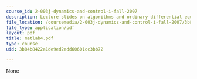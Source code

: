 ```yaml
---
course_id: 2-003j-dynamics-and-control-i-fall-2007
description: Lecture slides on algorithms and ordinary differential equations (ODE).
file_location: /coursemedia/2-003j-dynamics-and-control-i-fall-2007/3b84b8422a1de9ed2edd60601cc3bb72_matlab4.pdf
file_type: application/pdf
layout: pdf
title: matlab4.pdf
type: course
uid: 3b84b8422a1de9ed2edd60601cc3bb72

---
```

None